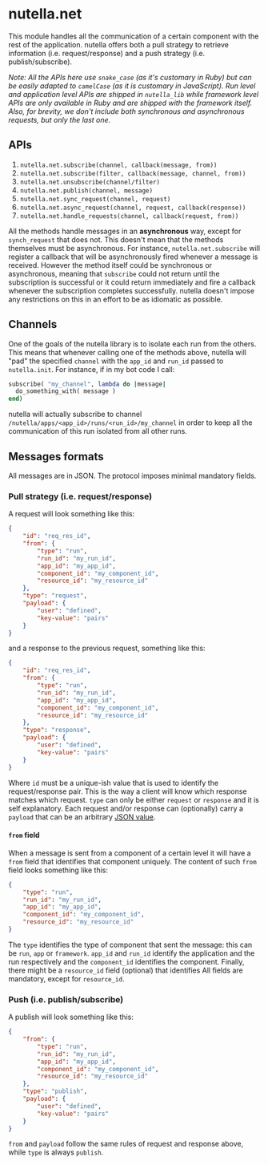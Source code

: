 # nutella.net
This module handles all the communication of a certain component with the rest of the application. nutella offers both a pull strategy to retrieve information (i.e. request/response) and a push strategy (i.e. publish/subscribe). 

_Note: All the APIs here use `snake_case` (as it's customary in Ruby) but can be easily adapted to `camelCase` (as it is customary in JavaScript). Run level and application level APIs are shipped in `nutella_lib` while framework level APIs are only available in Ruby and are shipped with the framework itself. Also, for brevity, we don't include both synchronous and asynchronous requests, but only the last one._

## APIs
1. `nutella.net.subscribe(channel, callback(message, from))`
1. `nutella.net.subscribe(filter, callback(message, channel, from))`
1. `nutella.net.unsubscribe(channel/filter)`
1. `nutella.net.publish(channel, message)`
1. `nutella.net.sync_request(channel, request)`
1. `nutella.net.async_request(channel, request, callback(response))`
1. `nutella.net.handle_requests(channel, callback(request, from))`

All the methods handle messages in an **asynchronous** way, except for `synch_request` that does not. This doesn't mean that the methods themselves must be asynchronous. For instance, `nutella.net.subscribe` will register a callback that will be asynchronously fired whenever a message is received. However the method itself could be synchronous or asynchronous, meaning that `subscribe` could not return until the subscription is successful or it could return immediately and fire a callback whenever the subscription completes successfully. nutella doesn't impose any restrictions on this in an effort to be as idiomatic as possible.

## Channels
One of the goals of the nutella library is to isolate each run from the others. This means that whenever calling one of the methods above, nutella will "pad" the specified `channel` with the `app_id` and `run_id` passed to `nutella.init`. For instance, if in my bot code I call:
```ruby
subscribe( "my_channel", lambda do |message| 
  do_something_with( message )
end)
```
nutella will actually subscribe to channel `/nutella/apps/<app_id>/runs/<run_id>/my_channel` in order to keep all the communication of this run isolated from all other runs. 

## Messages formats
All messages are in JSON. The protocol imposes minimal mandatory fields. 


### Pull strategy (i.e. request/response)
A request will look something like this:
```json
{
    "id": "req_res_id",
    "from": {
        "type": "run",
        "run_id": "my_run_id",
        "app_id": "my_app_id",
        "component_id": "my_component_id",
        "resource_id": "my_resource_id"
    },
    "type": "request",
    "payload": {
        "user": "defined",
        "key-value": "pairs"
    }
}
```
and a response to the previous request, something like this:
```json
{
    "id": "req_res_id",
    "from": {
        "type": "run",
        "run_id": "my_run_id",
        "app_id": "my_app_id",
        "component_id": "my_component_id",
        "resource_id": "my_resource_id"
    },
    "type": "response",
    "payload": {
        "user": "defined",
        "key-value": "pairs"
    }
}
```

Where `id` must be a unique-ish value that is used to identify the request/response pair. This is the way a client will know which response matches which request. `type` can only be either `request` or `response` and it is self explanatory. Each request and/or response can (optionally) carry a `payload` that can be an arbitrary [JSON value](http://www.json.org/).

#### `from` field
When a message is sent from a component of a certain level it will have a `from` field  that identifies that component uniquely. The content of such `from` field looks something like this:
```json
{
    "type": "run",
    "run_id": "my_run_id",
    "app_id": "my_app_id",
    "component_id": "my_component_id",
    "resource_id": "my_resource_id"
}
```
The `type` identifies the type of component that sent the message: this can be `run`, `app` or `framework`. `app_id` and `run_id` identify the application and the run respectively and the `component_id` identifies the component. Finally, there might be a `resource_id` field (optional) that identifies All fields are mandatory, except for `resource_id`.



### Push (i.e. publish/subscribe)
A publish will look something like this:
```json
{
    "from": {
        "type": "run",
        "run_id": "my_run_id",
        "app_id": "my_app_id",
        "component_id": "my_component_id",
        "resource_id": "my_resource_id"
    },
    "type": "publish",
    "payload": {
        "user": "defined",
        "key-value": "pairs"
    }
}
```
`from` and `payload` follow the same rules of request and response above, while `type` is always `publish`.

